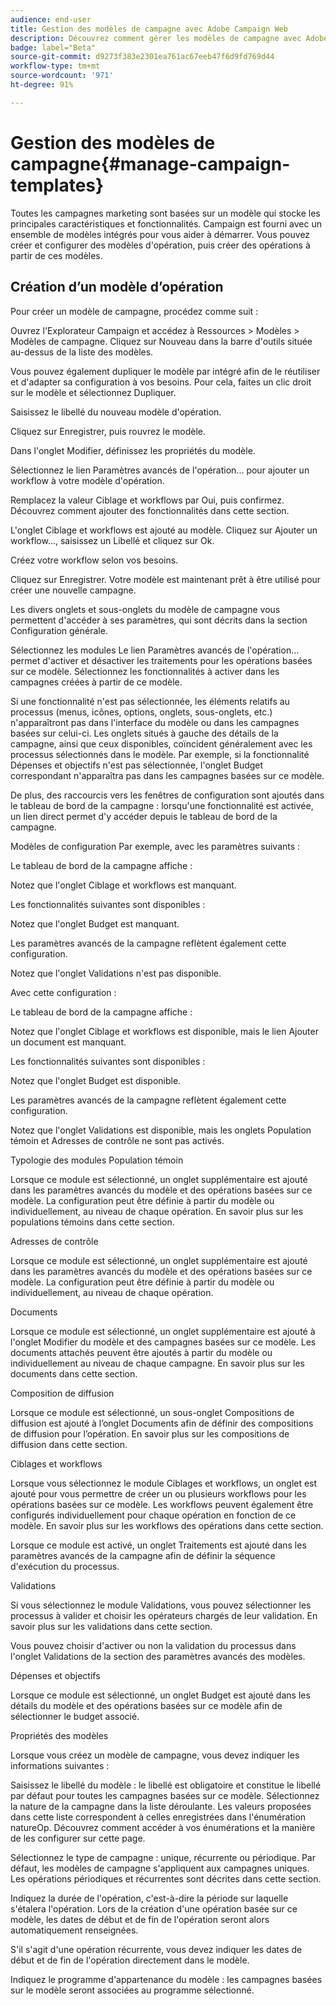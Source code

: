 ```yaml
---
audience: end-user
title: Gestion des modèles de campagne avec Adobe Campaign Web
description: Découvrez comment gérer les modèles de campagne avec Adobe Campaign Web
badge: label="Beta"
source-git-commit: d9273f383e2301ea761ac67eeb47f6d9fd769d44
workflow-type: tm+mt
source-wordcount: '971'
ht-degree: 91%

---
```



# Gestion des modèles de campagne{#manage-campaign-templates}

Toutes les campagnes marketing sont basées sur un modèle qui stocke les principales caractéristiques et fonctionnalités. Campaign est fourni avec un ensemble de modèles intégrés pour vous aider à démarrer. Vous pouvez créer et configurer des modèles d&#39;opération, puis créer des opérations à partir de ces modèles.

## Création d’un modèle d’opération

Pour créer un modèle de campagne, procédez comme suit :

Ouvrez l&#39;Explorateur Campaign et accédez à Ressources > Modèles > Modèles de campagne.
Cliquez sur Nouveau dans la barre d&#39;outils située au-dessus de la liste des modèles.


Vous pouvez également dupliquer le modèle par intégré afin de le réutiliser et d&#39;adapter sa configuration à vos besoins. Pour cela, faites un clic droit sur le modèle et sélectionnez Dupliquer.

Saisissez le libellé du nouveau modèle d&#39;opération.

Cliquez sur Enregistrer, puis rouvrez le modèle.

Dans l&#39;onglet Modifier, définissez les propriétés du modèle.

Sélectionnez le lien Paramètres avancés de l&#39;opération... pour ajouter un workflow à votre modèle d&#39;opération.



Remplacez la valeur Ciblage et workflows par Oui, puis confirmez. Découvrez comment ajouter des fonctionnalités dans cette section.

L&#39;onglet Ciblage et workflows est ajouté au modèle. Cliquez sur Ajouter un workflow..., saisissez un Libellé et cliquez sur Ok.

Créez votre workflow selon vos besoins.



Cliquez sur Enregistrer. Votre modèle est maintenant prêt à être utilisé pour créer une nouvelle campagne.

Les divers onglets et sous-onglets du modèle de campagne vous permettent d&#39;accéder à ses paramètres, qui sont décrits dans la section Configuration générale.

Sélectionnez les modules Le lien Paramètres avancés de l&#39;opération... permet d&#39;activer et désactiver les traitements pour les opérations basées sur ce modèle. Sélectionnez les fonctionnalités à activer dans les campagnes créées à partir de ce modèle.



Si une fonctionnalité n&#39;est pas sélectionnée, les éléments relatifs au processus (menus, icônes, options, onglets, sous-onglets, etc.) n&#39;apparaîtront pas dans l&#39;interface du modèle ou dans les campagnes basées sur celui-ci. Les onglets situés à gauche des détails de la campagne, ainsi que ceux disponibles, coïncident généralement avec les processus sélectionnés dans le modèle. Par exemple, si la fonctionnalité Dépenses et objectifs n&#39;est pas sélectionnée, l&#39;onglet Budget correspondant n&#39;apparaîtra pas dans les campagnes basées sur ce modèle.

De plus, des raccourcis vers les fenêtres de configuration sont ajoutés dans le tableau de bord de la campagne : lorsqu&#39;une fonctionnalité est activée, un lien direct permet d&#39;y accéder depuis le tableau de bord de la campagne.

Modèles de configuration
Par exemple, avec les paramètres suivants :



Le tableau de bord de la campagne affiche :



Notez que l&#39;onglet Ciblage et workflows est manquant.

Les fonctionnalités suivantes sont disponibles :



Notez que l&#39;onglet Budget est manquant.

Les paramètres avancés de la campagne reflètent également cette configuration.



Notez que l&#39;onglet Validations n&#39;est pas disponible.

Avec cette configuration :


Le tableau de bord de la campagne affiche :



Notez que l&#39;onglet Ciblage et workflows est disponible, mais le lien Ajouter un document est manquant.

Les fonctionnalités suivantes sont disponibles :



Notez que l&#39;onglet Budget est disponible.

Les paramètres avancés de la campagne reflètent également cette configuration.



Notez que l&#39;onglet Validations est disponible, mais les onglets Population témoin et Adresses de contrôle ne sont pas activés.

Typologie des modules Population témoin

Lorsque ce module est sélectionné, un onglet supplémentaire est ajouté dans les paramètres avancés du modèle et des opérations basées sur ce modèle. La configuration peut être définie à partir du modèle ou individuellement, au niveau de chaque opération. En savoir plus sur les populations témoins dans cette section.



Adresses de contrôle

Lorsque ce module est sélectionné, un onglet supplémentaire est ajouté dans les paramètres avancés du modèle et des opérations basées sur ce modèle. La configuration peut être définie à partir du modèle ou individuellement, au niveau de chaque opération.



Documents

Lorsque ce module est sélectionné, un onglet supplémentaire est ajouté à l&#39;onglet Modifier du modèle et des campagnes basées sur ce modèle. Les documents attachés peuvent être ajoutés à partir du modèle ou individuellement au niveau de chaque campagne. En savoir plus sur les documents dans cette section.



Composition de diffusion

Lorsque ce module est sélectionné, un sous-onglet Compositions de diffusion est ajouté à l’onglet Documents afin de définir des compositions de diffusion pour l’opération. En savoir plus sur les compositions de diffusion dans cette section.



Ciblages et workflows

Lorsque vous sélectionnez le module Ciblages et workflows, un onglet est ajouté pour vous permettre de créer un ou plusieurs workflows pour les opérations basées sur ce modèle. Les workflows peuvent également être configurés individuellement pour chaque opération en fonction de ce modèle. En savoir plus sur les workflows des opérations dans cette section.



Lorsque ce module est activé, un onglet Traitements est ajouté dans les paramètres avancés de la campagne afin de définir la séquence d&#39;exécution du processus.

Validations

Si vous sélectionnez le module Validations, vous pouvez sélectionner les processus à valider et choisir les opérateurs chargés de leur validation. En savoir plus sur les validations dans cette section.



Vous pouvez choisir d&#39;activer ou non la validation du processus dans l&#39;onglet Validations de la section des paramètres avancés des modèles.

Dépenses et objectifs

Lorsque ce module est sélectionné, un onglet Budget est ajouté dans les détails du modèle et des opérations basées sur ce modèle afin de sélectionner le budget associé.



Propriétés des modèles


Lorsque vous créez un modèle de campagne, vous devez indiquer les informations suivantes :

Saisissez le libellé du modèle : le libellé est obligatoire et constitue le libellé par défaut pour toutes les campagnes basées sur ce modèle.
Sélectionnez la nature de la campagne dans la liste déroulante. Les valeurs proposées dans cette liste correspondent à celles enregistrées dans l&#39;énumération natureOp.
Découvrez comment accéder à vos énumérations et la manière de les configurer sur cette page.

Sélectionnez le type de campagne : unique, récurrente ou périodique. Par défaut, les modèles de campagne s&#39;appliquent aux campagnes uniques. Les opérations périodiques et récurrentes sont décrites dans cette section.

Indiquez la durée de l&#39;opération, c&#39;est-à-dire la période sur laquelle s&#39;étalera l&#39;opération. Lors de la création d&#39;une opération basée sur ce modèle, les dates de début et de fin de l&#39;opération seront alors automatiquement renseignées.

S&#39;il s&#39;agit d&#39;une opération récurrente, vous devez indiquer les dates de début et de fin de l&#39;opération directement dans le modèle.

Indiquez le programme d&#39;appartenance du modèle : les campagnes basées sur le modèle seront associées au programme sélectionné.

